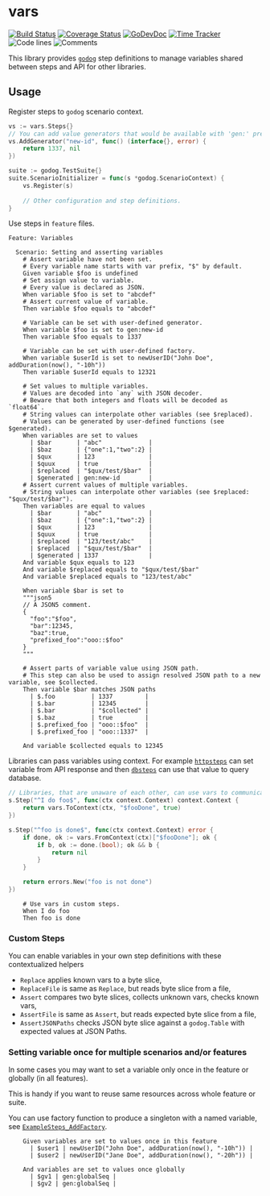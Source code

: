 # vars

[![Build Status](https://github.com/godogx/vars/workflows/test-unit/badge.svg)](https://github.com/godogx/vars/actions?query=branch%3Amaster+workflow%3Atest-unit)
[![Coverage Status](https://codecov.io/gh/godogx/vars/branch/master/graph/badge.svg)](https://codecov.io/gh/godogx/vars)
[![GoDevDoc](https://img.shields.io/badge/dev-doc-00ADD8?logo=go)](https://pkg.go.dev/github.com/godogx/vars)
[![Time Tracker](https://wakatime.com/badge/github/godogx/vars.svg)](https://wakatime.com/badge/github/godogx/vars)
![Code lines](https://sloc.xyz/github/godogx/vars/?category=code)
![Comments](https://sloc.xyz/github/godogx/vars/?category=comments)

This library provides [`godog`](https://github.com/cucumber/godog) step definitions to manage variables shared between 
steps and API for other libraries.

## Usage

Register steps to `godog` scenario context.

```go
vs := vars.Steps{}
// You can add value generators that would be available with 'gen:' prefix, e.g. gen:new-id or gen:uuid.
vs.AddGenerator("new-id", func() (interface{}, error) {
    return 1337, nil
})

suite := godog.TestSuite{}
suite.ScenarioInitializer = func(s *godog.ScenarioContext) {
    vs.Register(s)
    
    // Other configuration and step definitions.
}
```

Use steps in `feature` files.

```gherkin
Feature: Variables

  Scenario: Setting and asserting variables
    # Assert variable have not been set.
    # Every variable name starts with var prefix, "$" by default.
    Given variable $foo is undefined
    # Set assign value to variable.
    # Every value is declared as JSON.
    When variable $foo is set to "abcdef"
    # Assert current value of variable.
    Then variable $foo equals to "abcdef"

    # Variable can be set with user-defined generator.
    When variable $foo is set to gen:new-id
    Then variable $foo equals to 1337

    # Variable can be set with user-defined factory.
    When variable $userId is set to newUserID("John Doe", addDuration(now(), "-10h"))
    Then variable $userId equals to 12321

    # Set values to multiple variables.
    # Values are decoded into `any` with JSON decoder.
    # Beware that both integers and floats will be decoded as `float64`.
    # String values can interpolate other variables (see $replaced).
    # Values can be generated by user-defined functions (see $generated).
    When variables are set to values
      | $bar       | "abc"             |
      | $baz       | {"one":1,"two":2} |
      | $qux       | 123               |
      | $quux      | true              |
      | $replaced  | "$qux/test/$bar"  |
      | $generated | gen:new-id        |
    # Assert current values of multiple variables.
    # String values can interpolate other variables (see $replaced: "$qux/test/$bar").
    Then variables are equal to values
      | $bar       | "abc"             |
      | $baz       | {"one":1,"two":2} |
      | $qux       | 123               |
      | $quux      | true              |
      | $replaced  | "123/test/abc"    |
      | $replaced  | "$qux/test/$bar"  |
      | $generated | 1337              |
    And variable $qux equals to 123
    And variable $replaced equals to "$qux/test/$bar"
    And variable $replaced equals to "123/test/abc"

    When variable $bar is set to
    """json5
    // A JSON5 comment.
    {
      "foo":"$foo",
      "bar":12345,
      "baz":true,
      "prefixed_foo":"ooo::$foo"
    }
    """

    # Assert parts of variable value using JSON path.
    # This step can also be used to assign resolved JSON path to a new variable, see $collected.
    Then variable $bar matches JSON paths
      | $.foo          | 1337         |
      | $.bar          | 12345        |
      | $.bar          | "$collected" |
      | $.baz          | true         |
      | $.prefixed_foo | "ooo::$foo"  |
      | $.prefixed_foo | "ooo::1337"  |

    And variable $collected equals to 12345
```

Libraries can pass variables using context.
For example [`httpsteps`](https://github.com/godogx/httpsteps) can set variable from API response and then 
[`dbsteps`](https://github.com/godogx/dbsteps) can use that value to query database.

```go
// Libraries, that are unaware of each other, can use vars to communicate general state between themselves.
s.Step("^I do foo$", func(ctx context.Context) context.Context {
    return vars.ToContext(ctx, "$fooDone", true)
})

s.Step("^foo is done$", func(ctx context.Context) error {
    if done, ok := vars.FromContext(ctx)["$fooDone"]; ok {
        if b, ok := done.(bool); ok && b {
            return nil
        }
    }

    return errors.New("foo is not done")
})

```

```gherkin
    # Use vars in custom steps.
    When I do foo
    Then foo is done
```

### Custom Steps

You can enable variables in your own step definitions with these contextualized helpers
* `Replace` applies known vars to a byte slice,
* `ReplaceFile` is same as `Replace`, but reads byte slice from a file,
* `Assert` compares two byte slices, collects unknown vars, checks known vars,
* `AssertFile` is same as `Assert`, but reads expected byte slice from a file,
* `AssertJSONPaths` checks JSON byte slice against a `godog.Table` with expected values at JSON Paths.

### Setting variable once for multiple scenarios and/or features

In some cases you may want to set a variable only once in the feature or globally (in all features).

This is handy if you want to reuse same resources across whole feature or suite.

You can use factory function to produce a singleton with a named variable, see [`ExampleSteps_AddFactory`](./example_test.go).

```gherkin
    Given variables are set to values once in this feature
      | $user1 | newUserID("John Doe", addDuration(now(), "-10h")) |
      | $user2 | newUserID("Jane Doe", addDuration(now(), "-20h")) |

    And variables are set to values once globally
      | $gv1 | gen:globalSeq |
      | $gv2 | gen:globalSeq |
```

